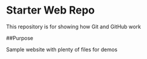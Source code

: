 # Starter Web Repo

This repository is for showing how Git and GitHub work

##Purpose

Sample website with plenty of files for demos